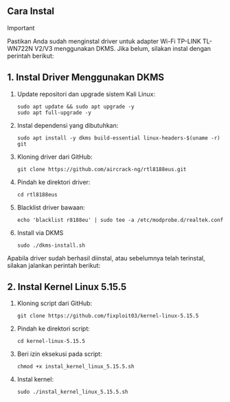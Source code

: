## Cara Instal

> [!IMPORTANT]
> Pastikan Anda sudah menginstal driver untuk adapter Wi-Fi TP-LINK TL-WN722N V2/V3 menggunakan DKMS. Jika belum, silakan instal dengan perintah berikut:

## 1. Instal Driver Menggunakan DKMS

1. Update repositori dan upgrade sistem Kali Linux:

   ```
   sudo apt update && sudo apt upgrade -y
   sudo apt full-upgrade -y
   ```

2. Instal dependensi yang dibutuhkan:

   ```
   sudo apt install -y dkms build-essential linux-headers-$(uname -r) git
   ```

3. Kloning driver dari GitHub:

   ```
   git clone https://github.com/aircrack-ng/rtl8188eus.git
   ```

4. Pindah ke direktori driver:

   ```
   cd rtl8188eus
   ```
   
5. Blacklist driver bawaan:

   ```
   echo 'blacklist r8188eu' | sudo tee -a /etc/modprobe.d/realtek.conf
   ```

6. Install via DKMS

   ```
   sudo ./dkms-install.sh
   ```

Apabila driver sudah berhasil diinstal, atau sebelumnya telah terinstal, silakan jalankan perintah berikut:

## 2. Instal Kernel Linux 5.15.5

1. Kloning script dari GitHub:
   
   ```
   git clone https://github.com/fixploit03/kernel-linux-5.15.5
   ```

2. Pindah ke direktori script:
   
   ```
   cd kernel-linux-5.15.5
   ```
   
3. Beri izin eksekusi pada script:

   ```
   chmod +x instal_kernel_linux_5.15.5.sh
   ```

4. Instal kernel:

   ```
   sudo ./instal_kernel_linux_5.15.5.sh
   ```
